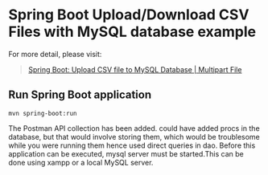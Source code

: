 # Spring Boot Upload/Download CSV Files with MySQL database example

For more detail, please visit:
> [Spring Boot: Upload CSV file to MySQL Database | Multipart File](https://saketh.com/spring-boot-upload-csv-file/)

## Run Spring Boot application
```
mvn spring-boot:run
```
The Postman API collection has been added.
could have added procs in the database, but that would involve storing them, which would be troublesome while you were running them hence used direct queries in dao.
Before this application can be executed, mysql server must be started.This can be done using xampp or a local MySQL server.